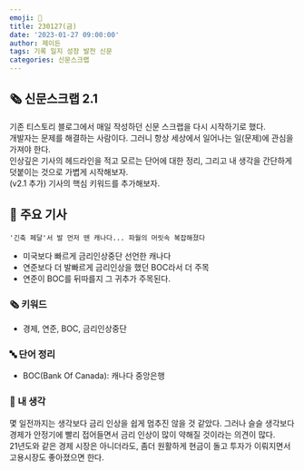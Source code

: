 ```yaml
---
emoji: 📰
title: 230127(금)
date: '2023-01-27 09:00:00'
author: 제이든
tags: 기록 일지 성장 발전 신문
categories: 신문스크랩
---
```


## 🗞️ 신문스크랩 2.1

기존 티스토리 블로그에서 매일 작성하던 신문 스크랩을 다시 시작하기로 했다.<br/>
개발자는 문제를 해결하는 사람이다. 그러니 항상 세상에서 일어나는 일(문제)에 관심을 가져야 한다.<br/>
인상깊은 기사의 헤드라인을 적고 모르는 단어에 대한 정리, 그리고 내 생각을 간단하게 덧붙이는 것으로 가볍게 시작해보자.<br/>
(v2.1 추가) 기사의 핵심 키워드를 추가해보자.

## 🌻 주요 기사

`'긴축 페달'서 발 먼저 뗀 캐나다... 파월의 머릿속 복잡해졌다`

- 미국보다 빠르게 금리인상중단 선언한 캐나다
- 연준보다 더 발빠르게 금리인상을 했던 BOC라서 더 주목
- 연준이 BOC를 뒤따를지 그 귀추가 주목된다.

### 🗞 키워드

- 경제, 연준, BOC, 금리인상중단

### 🔤 단어 정리

- BOC(Bank Of Canada): 캐나다 중앙은행

### 🤔 내 생각

몇 일전까지는 생각보다 금리 인상을 쉽게 멈추진 않을 것 같았다. 그러나 슬슬 생각보다 경제가 안정기에 빨리 접어들면서 금리 인상이 많이 약해질 것이라는 의견이 많다. <br/>
21년도와 같은 경제 시장은 아니더라도, 좀더 원활하게 현금이 돌고 투자가 이뤄지면서 고용시장도 좋아졌으면 한다.

```toc

```
